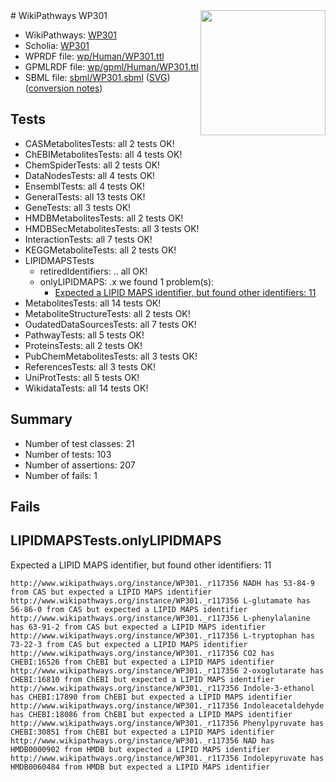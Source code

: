 <img style="float: right; width: 200px" src="../logo.png" />
# WikiPathways WP301

* WikiPathways: [WP301](https://identifiers.org/wikipathways:WP301)
* Scholia: [WP301](https://scholia.toolforge.org/wikipathways/WP301)
* WPRDF file: [wp/Human/WP301.ttl](../wp/Human/WP301.ttl)
* GPMLRDF file: [wp/gpml/Human/WP301.ttl](../wp/gpml/Human/WP301.ttl)
* SBML file: [sbml/WP301.sbml](../sbml/WP301.sbml) ([SVG](../sbml/WP301.svg)) ([conversion notes](../sbml/WP301.txt))

## Tests
* CASMetabolitesTests: all 2 tests OK!
* ChEBIMetabolitesTests: all 4 tests OK!
* ChemSpiderTests: all 2 tests OK!
* DataNodesTests: all 4 tests OK!
* EnsemblTests: all 4 tests OK!
* GeneralTests: all 13 tests OK!
* GeneTests: all 3 tests OK!
* HMDBMetabolitesTests: all 2 tests OK!
* HMDBSecMetabolitesTests: all 3 tests OK!
* InteractionTests: all 7 tests OK!
* KEGGMetaboliteTests: all 2 tests OK!
* LIPIDMAPSTests
    * retiredIdentifiers: .. all OK!
    * onlyLIPIDMAPS: .x we found 1 problem(s):
        * [Expected a LIPID MAPS identifier, but found other identifiers: 11](#d0bfb679)
* MetabolitesTests: all 14 tests OK!
* MetaboliteStructureTests: all 2 tests OK!
* OudatedDataSourcesTests: all 7 tests OK!
* PathwayTests: all 5 tests OK!
* ProteinsTests: all 2 tests OK!
* PubChemMetabolitesTests: all 3 tests OK!
* ReferencesTests: all 3 tests OK!
* UniProtTests: all 5 tests OK!
* WikidataTests: all 14 tests OK!


## Summary

* Number of test classes: 21
* Number of tests: 103
* Number of assertions: 207
* Number of fails: 1

## Fails

<a name="d0bfb679" />

## LIPIDMAPSTests.onlyLIPIDMAPS

Expected a LIPID MAPS identifier, but found other identifiers: 11
```
http://www.wikipathways.org/instance/WP301._r117356 NADH has 53-84-9 from CAS but expected a LIPID MAPS identifier
http://www.wikipathways.org/instance/WP301._r117356 L-glutamate has 56-86-0 from CAS but expected a LIPID MAPS identifier
http://www.wikipathways.org/instance/WP301._r117356 L-phenylalanine has 63-91-2 from CAS but expected a LIPID MAPS identifier
http://www.wikipathways.org/instance/WP301._r117356 L-tryptophan has 73-22-3 from CAS but expected a LIPID MAPS identifier
http://www.wikipathways.org/instance/WP301._r117356 CO2 has CHEBI:16526 from ChEBI but expected a LIPID MAPS identifier
http://www.wikipathways.org/instance/WP301._r117356 2-oxoglutarate has CHEBI:16810 from ChEBI but expected a LIPID MAPS identifier
http://www.wikipathways.org/instance/WP301._r117356 Indole-3-ethanol has CHEBI:17890 from ChEBI but expected a LIPID MAPS identifier
http://www.wikipathways.org/instance/WP301._r117356 Indoleacetaldehyde has CHEBI:18086 from ChEBI but expected a LIPID MAPS identifier
http://www.wikipathways.org/instance/WP301._r117356 Phenylpyruvate has CHEBI:30851 from ChEBI but expected a LIPID MAPS identifier
http://www.wikipathways.org/instance/WP301._r117356 NAD has HMDB0000902 from HMDB but expected a LIPID MAPS identifier
http://www.wikipathways.org/instance/WP301._r117356 Indolepyruvate has HMDB0060484 from HMDB but expected a LIPID MAPS identifier
```

